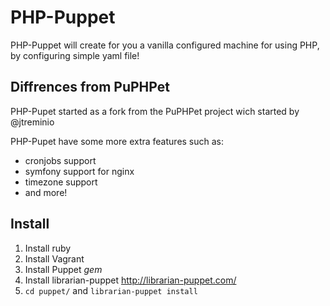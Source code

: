 PHP-Puppet
===============
PHP-Puppet will create for you a vanilla configured machine for using PHP, by configuring simple yaml file!

## Diffrences from PuPHPet
PHP-Pupet started as a fork from the PuPHPet project wich started by @jtreminio

PHP-Pupet have some more extra features such as:
 - cronjobs support
 - symfony support for nginx
 - timezone support
 - and more!

## Install
1. Install ruby
2. Install Vagrant
3. Install Puppet *gem*
4. Install librarian-puppet http://librarian-puppet.com/
5. `cd puppet/` and `librarian-puppet install`
